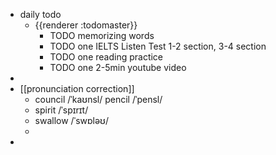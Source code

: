 - daily todo
	- {{renderer :todomaster}}
		- TODO memorizing words
		- TODO one IELTS Listen Test 1-2 section, 3-4 section
		- TODO one reading practice
		- TODO one 2-5min youtube video
-
- [[pronunciation correction]]
	- council   /ˈkaʊnsl/    pencil  /ˈpensl/
	- spirit   /ˈspɪrɪt/
	- swallow  /ˈswɒləʊ/
	-
-